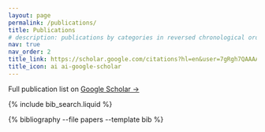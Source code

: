 ```yaml
---
layout: page
permalink: /publications/
title: Publications
# description: publications by categories in reversed chronological order. generated by jekyll-scholar.
nav: true
nav_order: 2
title_link: https://scholar.google.com/citations?hl=en&user=7gRgh7QAAAAJ&view_op=list_works&sortby=pubdate
title_icon: ai ai-google-scholar
---
```


<!-- _pages/publications.md -->

<!-- Bibsearch Feature -->

Full publication list on [Google Scholar →](https://scholar.google.com/citations?user=7gRgh7QAAAAJ)

{% include bib_search.liquid %}

<div class="publications">

{% bibliography --file papers --template bib %}

</div>
